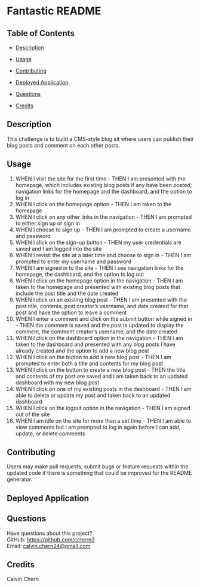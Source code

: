 # Fantastic README
  ## Table of Contents
  * [Description](#description)

  * [Usage](#usage)
  * [Contributing](#contributing)
  * [Deployed Application](#Deployed-application)
  * [Questions](#questions)
  * [Credits](#credits)
  ## Description
  This challenge is to build a CMS-style blog sit where users can publish their blog posts and comment on each other posts. 

  ## Usage
1. WHEN I visit the site for the first time - THEN I am presented with the homepage, which includes existing blog posts if any have been posted; navigation links for the homepage and the dashboard; and the option to log in
2. WHEN I click on the homepage option - THEN I am taken to the homepage
3. WHEN I click on any other links in the navigation - THEN I am prompted to either sign up or sign in
4. WHEN I choose to sign up - THEN I am prompted to create a username and password
5. WHEN I click on the sign-up button - THEN my user credentials are saved and I am logged into the site
6. WHEN I revisit the site at a later time and choose to sign in - THEN I am prompted to enter my username and password
7. WHEN I am signed in to the site - THEN I see navigation links for the homepage, the dashboard, and the option to log out
8. WHEN I click on the homepage option in the navigation - THEN I am taken to the homepage and presented with existing blog posts that include the post title and the date created
9. WHEN I click on an existing blog post - THEN I am presented with the post title, contents, post creator’s username, and date created for that post and have the option to leave a comment
10. WHEN I enter a comment and click on the submit button while signed in - THEN the comment is saved and the post is updated to display the comment, the comment creator’s username, and the date created
11. WHEN I click on the dashboard option in the navigation - THEN I am taken to the dashboard and presented with any blog posts I have already created and the option to add a new blog post
12. WHEN I click on the button to add a new blog post - THEN I am prompted to enter both a title and contents for my blog post
13. WHEN I click on the button to create a new blog post - THEN the title and contents of my post are saved and I am taken back to an updated dashboard with my new blog post
14. WHEN I click on one of my existing posts in the dashboard - THEN I am able to delete or update my post and taken back to an updated dashboard
15. WHEN I click on the logout option in the navigation - THEN I am signed out of the site
16. WHEN I am idle on the site for more than a set time - THEN I am able to view comments but I am prompted to log in again before I can add, update, or delete comments

  ## Contributing
  Users may make pull requests, submit bugs or feature requests within the updated code if there is something that could be improved for the README generator.
  
  ## Deployed Application

  ## Questions
  Have questions about this project?  
  GitHub: https://github.com/cchern3  
  Email: calvin.chern24@gmail.com
  ## Credits
  Calvin Chern
